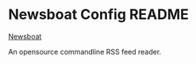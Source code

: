 # Newsboat Config README


[Newsboat](https://github.com/newsboat/newsboat) 

An opensource commandline RSS feed reader. 

